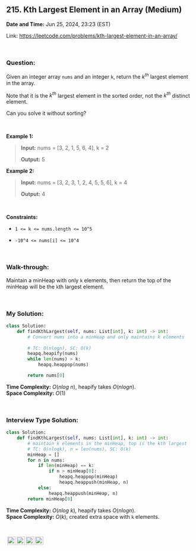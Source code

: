 ## 215. Kth Largest Element in an Array (Medium)
**Date and Time:** Jun 25, 2024, 23:23 (EST)

Link: https://leetcode.com/problems/kth-largest-element-in-an-array/

<br>

### Question:
Given an integer array `nums` and an integer `k`, return the $k^{th}$ largest element in the array.

Note that it is the $k^{th}$ largest element in the sorted order, not the $k^{th}$ distinct element.

Can you solve it without sorting?

<br>

**Example 1:**
> **Input:** nums = [3, 2, 1, 5, 6, 4], k = 2
> 
> **Output:** 5

**Example 2:**
> **Input:** nums = [3, 2, 3, 1, 2, 4, 5, 5, 6], k = 4
> 
> **Output:** 4

<br>

**Constraints:**
* `1 <= k <= nums.length <= 10^5`

* `-10^4 <= nums[i] <= 10^4`

<br>

### Walk-through: 
Maintain a minHeap with only `k` elements, then return the top of the minHeap will be the `k`th largest element.

<br>

### My Solution:
```python
class Solution:
    def findKthLargest(self, nums: List[int], k: int) -> int:
        # Convert nums into a minHeap and only maintains k elements
        
        # TC: O(nlogn), SC: O(k)
        heapq.heapify(nums)
        while len(nums) > k:
            heapq.heappop(nums)

        return nums[0]
```
**Time Complexity:** $O(nlog\ n)$, heapify takes $O(nlogn)$. <br>
**Space Complexity:** $O(1)$

<br>

### Interview Type Solution:
```python
class Solution:
    def findKthLargest(self, nums: List[int], k: int) -> int:
        # maintain k elements in the minHeap, top is the kth largest
        # TC: O(nlogk), n = len(nums), SC: O(k)
        minHeap = []
        for n in nums:
            if len(minHeap) == k:
                if n > minHeap[0]:
                    heapq.heappop(minHeap)
                    heapq.heappush(minHeap, n)
            else:
                heapq.heappush(minHeap, n)
        return minHeap[0]
```
**Time Complexity:** $O(nlog\ k)$, heapify takes $O(nlogn)$. <br>
**Space Complexity:** $O(k)$, created extra space with `k` elements.

<br>

<img style="height:22px!important;margin-left:3px;vertical-align:text-bottom;" src="https://mirrors.creativecommons.org/presskit/icons/cc.svg?ref=chooser-v1" alt="CC BY-NC-SA" title="CC BY-NC-SA"><img style="height:22px!important;margin-left:3px;vertical-align:text-bottom;" src="https://mirrors.creativecommons.org/presskit/icons/by.svg?ref=chooser-v1" alt="BY: credit must be given to the creator" title="BY: credit must be given to the creator"><img style="height:22px!important;margin-left:3px;vertical-align:text-bottom;" src="https://mirrors.creativecommons.org/presskit/icons/nc.svg?ref=chooser-v1" alt="NC: Only noncommercial uses of the work are permitted" title="NC: Only noncommercial uses of the work are permitted"><img style="height:22px!important;margin-left:3px;vertical-align:text-bottom;" src="https://mirrors.creativecommons.org/presskit/icons/sa.svg?ref=chooser-v1" alt="SA: Adaptations must be shared under the same terms" title="SA: Adaptations must be shared under the same terms">
